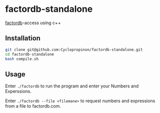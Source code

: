 # factordb-standalone
[factordb](http://factordb.com/)-access using c++

## Installation
``` bash
git clone git@github.com:Cyclopropinon/factordb-standalone.git
cd factordb-standalone
bash compile.sh
```

## Usage
Enter `./factordb` to run the program and enter your Numbers and Experssions.

Enter `./factordb --file <filemane>` to request numbers and expressions from a file to factordb.com.
